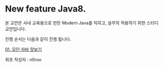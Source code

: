 # New feature Java8.

본 교안은 사내 교육용으로 만든 Modern Java를 익히고, 실무의 적용하기 위한 스터디 교안입니다.

진행 순서는 다음과 같이 진행 됩니다.

[01\. 모던 자바 맛보기](https://github.com/n0roo/java8-study/wiki/01.-모던자바-맛보기)


최초 작성자 : n0roo